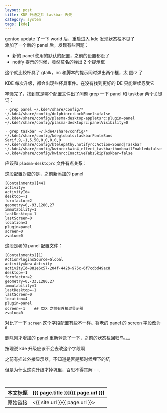 ```yaml
---
layout: post
title: KDE 升级之后 taskbar 丢失
category: system
tags: [kde]
---
```


gentoo update 了一下 world 后，重启进入 kde 发现状态栏不见了  
添加了一个新的 panel 后，发现有些问题：

- 新的 panel 使用的默认的配置，之前的设置都没了
- notify 提示的时候，竟然莫名的弹出 2 个提示框

这个就比较杯具了 gtalk，irc 和脚本的提示同时弹出两个框，太 囧rz 了

KDE 每次升级，都会出现些杯具事件。在没有找到更好的 DE 只能继续忍受它

牢骚完了，找到底是哪个配置文件出了问题 grep 一下 panel 和 taskbar 两个关键词：

    · grep panel ~/.kde4/share/config/*
    ~/.kde4/share/config/dolphinrc:LockPanels=false
    ~/.kde4/share/config/plasma-desktop-appletsrc:plugin=panel
    ~/.kde4/share/config/plasma-desktoprc:panelVisibility=0

    · grep taskbar ~/.kde4/share/config/*
    ~/.kde4/share/config/kdeglobals:taskbarFont=Sans Serif,9,-1,5,50,0,0,0,0,0
    ~/.kde4/share/config/ktelepathy.notifyrc:Action=Sound|Taskbar
    ~/.kde4/share/config/kwinrc:kwin4_effect_taskbarthumbnailEnabled=false
    ~/.kde4/share/config/kwinrc:InactiveTabsSkipTaskbar=false

应该和 `plasma-desktoprc` 文件有点关系：

这段配置对应的是，之前新添加的 panel

    [Containments][44]
    activity=
    activityId=
    desktop=-1
    formfactor=2
    geometry=0,-93,1280,27
    immutability=1
    lastDesktop=-1
    lastScreen=0
    location=3
    plugin=panel
    screen=0
    zvalue=0

这段是老的 panel 配置文件：

    [Containments][1]
    ActionPluginsSource=Global
    activity=New Activity
    activityId=881e6c57-204f-442b-975c-6f7cdbd49ac8
    desktop=-1
    formfactor=2
    geometry=0,-33,1280,27
    immutability=1
    lastDesktop=-1
    lastScreen=0
    location=4
    plugin=panel
    screen=-1    ## XXX 之前有外接过显示器
    zvalue=0

对比了一下 `screen` 这个字段配置有些不一样。将老的 panel 的 screen 字段改为 `0`

删除刚才增加的 panel 重新登录了一下，之前的状态栏回归鸟。。。

按理说 kde 升级应该不会去改这个字段啊

之前有插过外接显示器，不知道是否是那时候埋下的坑

但是为什么这次升级才掉坑里，百思不得其解 - -.







<br/>

本文标题 | [{{ page.title }}]({{ page.url }})
-------- |:--------
原始链接 | <{{ site.url }}{{ page.url }}>
